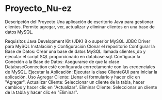 # Proyecto_Nu-ez
Descripción del Proyecto
Una aplicación de escritorio Java para gestionar clientes. Permite agregar, ver, actualizar y eliminar clientes en una base de datos MySQL.

Requisitos
Java Development Kit (JDK) 8 o superior
MySQL
JDBC Driver para MySQL
Instalación y Configuración
Clonar el repositorio
Configurar la Base de Datos: Crear una base de datos MySQL llamada clientes_db y ejecutar el script SQL proporcionado en database.sql.
Configurar la Conexión a la Base de Datos: Asegurarse de que la clase DatabaseConnection esté configurada correctamente con las credenciales de MySQL.
Ejecutar la Aplicación: Ejecutar la clase ClienteGUI para iniciar la aplicación.
Uso
Agregar Cliente: Llenar el formulario y hacer clic en "Agregar".
Actualizar Cliente: Seleccionar un cliente de la tabla, hacer cambios y hacer clic en "Actualizar".
Eliminar Cliente: Seleccionar un cliente de la tabla y hacer clic en "Eliminar".

